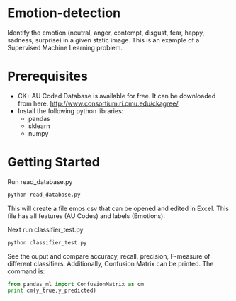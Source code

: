 # Emotion-detection
Identify the emotion (neutral, anger, contempt, disgust, fear, happy, sadness, surprise) in a given static image. This is an example of a Supervised Machine Learning problem.

# Prerequisites
* CK+ AU Coded Database is available for free. It can be downloaded from here. http://www.consortium.ri.cmu.edu/ckagree/
* Install the following python libraries:
    * pandas
    * sklearn
    * numpy

# Getting Started
Run read_database.py
```python
python read_database.py
```
This will create a file emos.csv that can be opened and edited in Excel. This file has all features (AU Codes) and labels         (Emotions). 

Next run classifier_test.py
```python
python classifier_test.py
```
See the ouput and compare accuracy, recall, precision, F-measure of different classifiers.
Additionally, Confusion Matrix can be printed.
The command is:
```python
from pandas_ml import ConfusionMatrix as cm
print cm(y_true,y_predicted)
```


